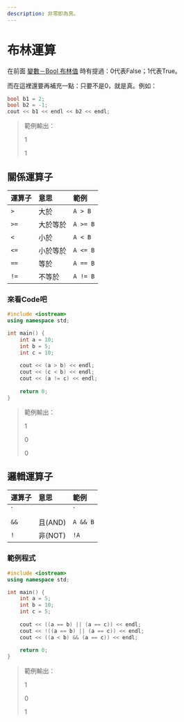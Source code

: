 ```yaml
---
description: 非零即為真。
---
```


# 布林運算

在前面 [變數－Bool 布林值](../ji-ben-fa/ji-chu-ru.md#bool-bu-lin-zhi) 時有提過：0代表False；1代表True。

而在這裡還要再補充一點：只要不是0，就是真。例如：

```cpp
bool b1 = 2;
bool b2 = -1;
cout << b1 << endl << b2 << endl;
```

> 範例輸出：
>
> 1
>
> 1

## 關係運算子

| 運算子 | 意思 | 範例 |
| :--- | :--- | :--- |
| `>` | 大於 | `A > B` |
| `>=` | 大於等於 | `A >= B` |
| `<` | 小於 | `A < B` |
| `<=` | 小於等於 | `A <= B` |
| `==` | 等於 | `A == B` |
| `!=` | 不等於 | `A != B` |

### 來看Code吧

```cpp
#include <iostream>
using namespace std;

int main() {
    int a = 10;
    int b = 5;
    int c = 10;
    
    cout << (a > b) << endl;
    cout << (c < b) << endl;
    cout << (a != c) << endl;
    
    return 0;
}
```

> 範例輸出：
>
> 1
>
> 0
>
> 0

## 邏輯運算子

| 運算子 | 意思 | 範例 |
| :--- | :--- | :--- |
| `||` | 或\(OR\) | `A || B` |
| `&&` | 且\(AND\) | `A && B` |
| `!` | 非\(NOT\) | `!A` |

### 範例程式

```cpp
#include <iostream>
using namespace std;

int main() {
    int a = 5;
    int b = 10;
    int c = 5;
    
    cout << ((a == b) || (a == c)) << endl;
    cout << !((a == b) || (a == c)) << endl;
    cout << ((a < b) && (a == c)) << endl;
    
    return 0;
}
```

> 範例輸出：
>
> 1
>
> 0
>
> 1

